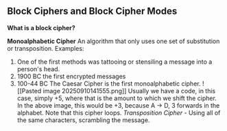 ## Block Ciphers and Block Cipher Modes
**What is a block cipher?**

**Monoalphabetic Cipher**
An algorithm that only uses one set of substitution or transposition. Examples:
1. One of the first methods was tattooing or stensiling a message into a person's head. 
2. 1900 BC the first encrypted messages
3. 100-44 BC The Caesar Cipher is the first monoalphabetic cipher. 
![[Pasted image 20250910141555.png]]
Usually we have a code, in this case, simply +5, where that is the amount to which we shift the cipher. In the above image, this would be +3, because A -> D, 3 forwards in the alphabet. Note that this cipher loops. 
*Transposition Cipher* - Using all of the same characters, scrambling the message. 


